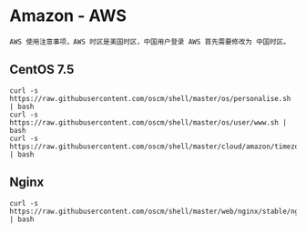 # Amazon - AWS

	AWS 使用注意事项，AWS 时区是美国时区，中国用户登录 AWS 首先需要修改为 中国时区。
	
## CentOS 7.5

	curl -s https://raw.githubusercontent.com/oscm/shell/master/os/personalise.sh | bash
	curl -s https://raw.githubusercontent.com/oscm/shell/master/os/user/www.sh | bash
	curl -s https://raw.githubusercontent.com/oscm/shell/master/cloud/amazon/timezone.sh | bash
	
## Nginx

	curl -s https://raw.githubusercontent.com/oscm/shell/master/web/nginx/stable/nginx.sh | bash	
